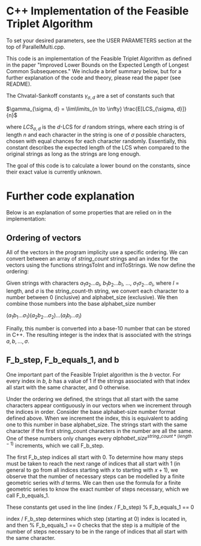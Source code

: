 # C++ Implementation of the Feasible Triplet Algorithm
To set your desired parameters, see the USER PARAMETERS section at the top of ParallelMulti.cpp.

This code is an implementation of the Feasible Triplet Algorithm as defined in the paper "Improved Lower Bounds on the Expected Length of Longest Common Subsequences." We include a brief summary below, but for a further explanation of the code and theory, please read the paper (see README).

The Chvatal-Sankoff constants $\gamma_{\sigma, d}$ are a set of constants such that 

$\gamma_{\sigma, d} = \lim\limits_{n \to \infty} \frac{E[LCS_{\sigma, d}]}{n}$

where $LCS_{\sigma, d}$ is the $d$-LCS for $d$ random strings, where each string is of length $n$ and each character in the string is one of $\sigma$ possible characters, chosen with equal chances for each character randomly. Essentially, this constant describes the expected length of the LCS when compared to the original strings as long as the strings are long enough.

The goal of this code is to calculate a lower bound on the constants, since their exact value is currently unknown.


# Further code explanation
Below is an explanation of some properties that are relied on in the implementation:

## Ordering of vectors
All of the vectors in the program implicity use a specific ordering. We can convert between an array of $string\_ count$ strings and an index for the vectors using the functions stringsToInt and intToStrings. We now define the ordering:

Given strings with characters $a_1a_2\dots a_l$, $b_1b_2\dots b_l$, $\dots$, $\sigma_1\sigma_2\dots \sigma_l$, where $l$ = length, and $\sigma$ is the string_count-th string, we convert each character to a number between 0 (inclusive) and alphabet_size (exclusive). We then combine those numbers into the base alphabet_size number

$(a_1b_1\dots \sigma_1)(a_2b_2\dots \sigma_2)\dots(a_lb_l\dots \sigma_l)$

Finally, this number is converted into a base-10 number that can be stored in C++. The resulting integer is the index that is associated with the strings $a, b, \dots, \sigma$.

## F_b_step, F_b_equals_1, and b
One important part of the Feasible Triplet algorithm is the $b$ vector. For every index in $b$, $b$ has a value of 1 if the strings associated with that index all start with the same character, and 0 otherwise.

Under the ordering we defined, the strings that all start with the same characters appear contiguously in our vectors when we increment through the indices in order. Consider the base alphabet-size number format defined above. When we increment the index, this is equivalent to adding one to this number in base alphabet_size. The strings start with the same character if the first string_count characters in the number are all the same. One of these numbers only changes every $alphabet\_ size^{string\_ count*(length - 1)}$ increments, which we call F_b_step.

The first F_b_step indices all start with 0. To determine how many steps must be taken to reach the next range of indices that all start with 1 (in general to go from all indices starting with $x$ to starting with $x + 1$), we observe that the number of necessary steps can be modelled by a finite geometric series with $d$ terms. We can then use the formula for a finite geometric series to know the exact number of steps necessary, which we call F_b_equals_1.

These constants get used in the line (index / F_b_step) % F_b_equals_1 == 0

index / F_b_step determines which step (starting at 0) index is located in, and then % F_b_equals_1 == 0 checks that the step is a multiple of the number of steps necessary to be in the range of indices that all start with the same character.
